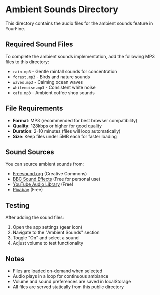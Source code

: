 # Ambient Sounds Directory

This directory contains the audio files for the ambient sounds feature in YourFine.

## Required Sound Files

To complete the ambient sounds implementation, add the following MP3 files to this directory:

- `rain.mp3` - Gentle rainfall sounds for concentration
- `forest.mp3` - Birds and nature sounds 
- `waves.mp3` - Calming ocean waves
- `whitenoise.mp3` - Consistent white noise
- `cafe.mp3` - Ambient coffee shop sounds

## File Requirements

- **Format**: MP3 (recommended for best browser compatibility)
- **Quality**: 128kbps or higher for good quality
- **Duration**: 2-10 minutes (files will loop automatically)
- **Size**: Keep files under 5MB each for faster loading

## Sound Sources

You can source ambient sounds from:
- [Freesound.org](https://freesound.org) (Creative Commons)
- [BBC Sound Effects](https://sound-effects.bbcrewind.co.uk) (Free for personal use)
- [YouTube Audio Library](https://www.youtube.com/audiolibrary) (Free)
- [Pixabay](https://pixabay.com/sound-effects/) (Free)

## Testing

After adding the sound files:
1. Open the app settings (gear icon)
2. Navigate to the "Ambient Sounds" section
3. Toggle "On" and select a sound
4. Adjust volume to test functionality

## Notes

- Files are loaded on-demand when selected
- Audio plays in a loop for continuous ambiance
- Volume and sound preferences are saved in localStorage
- All files are served statically from this public directory